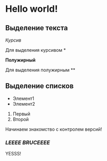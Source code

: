 # Hello world!

## Выделение текста

*Курсив*

Для выделения курсивом *

**Полужирный**

Для выделения полужирным **

## Выделение списков
* Элемент1
* Элемент2

1. Первый
2. Второй

Начинаем знакомство с контролем версий!
### ***LEEEE BRUCEEEE***

YESSS!
